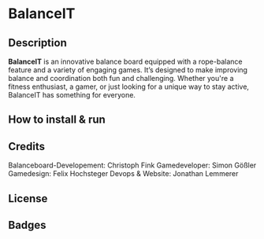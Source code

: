 # BalanceIT

## Description

**BalanceIT** is an innovative balance board equipped with a rope-balance feature and a variety of engaging games. It’s designed to make improving balance and coordination both fun and challenging. Whether you're a fitness enthusiast, a gamer, or just looking for a unique way to stay active, BalanceIT has something for everyone.

## How to install & run

## Credits

Balanceboard-Developement: Christoph Fink
Gamedeveloper: Simon Gößler
Gamedesign: Felix Hochsteger
Devops & Website: Jonathan Lemmerer

## License

## Badges
